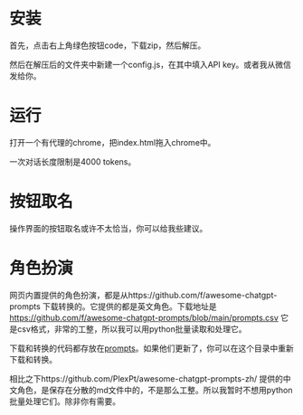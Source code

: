 # 安装

首先，点击右上角绿色按钮code，下载zip，然后解压。

然后在解压后的文件夹中新建一个config.js，在其中填入API key。或者我从微信发给你。

# 运行

打开一个有代理的chrome，把index.html拖入chrome中。

一次对话长度限制是4000 tokens。

# 按钮取名

操作界面的按钮取名或许不太恰当，你可以给我些建议。

# 角色扮演

网页内置提供的角色扮演，都是从https://github.com/f/awesome-chatgpt-prompts 下载转换的。它提供的都是英文角色。下载地址是 https://github.com/f/awesome-chatgpt-prompts/blob/main/prompts.csv 它是csv格式，非常的工整，所以我可以用python批量读取和处理它。

下载和转换的代码都存放在[prompts](prompts)。如果他们更新了，你可以在这个目录中重新下载和转换。

相比之下https://github.com/PlexPt/awesome-chatgpt-prompts-zh/ 提供的中文角色，是保存在分散的md文件中的，不是那么工整。所以我暂时不想用python批量处理它们。除非你有需要。
